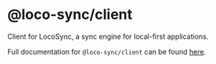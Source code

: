 # @loco-sync/client

Client for LocoSync, a sync engine for local-first applications.

Full documentation for `@loco-sync/client` can be found [here](https://github.com/loco-sync/loco-sync).
